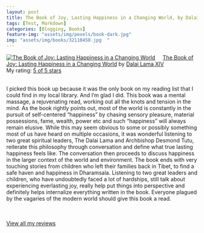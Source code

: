 ```yaml
---
layout: post
title: The Book of Joy, Lasting Happiness in a Changing World, by Dalai Lama XIV             
tags: [Test, Markdown]
categories: [Blogging, Books] 
feature-img: "assets/img/pexels/book-dark.jpg"             
img: "assets/img/books/32110458.jpg  "
---
```

             
<a href= "https://www.goodreads.com/book/show/32110458-the-book-of-joy" style= "float: left; padding-right: 20px"><img border="0" alt= "The Book of Joy: Lasting Happiness in a Changing World" src= "https://s.gr-assets.com/assets/nophoto/book/111x148-bcc042a9c91a29c1d680899eff700a03.png" /></a><a href="https://www.goodreads.com/book/show/32110458-the-book-of-joy">The Book of Joy: Lasting Happiness in a Changing World</a> by <a href="https://www.goodreads.com/author/show/570218.Dalai_Lama_XIV">Dalai Lama XIV</a><br/> My rating: <a href="https://www.goodreads.com/review/show/2055070125"> 5 of 5 stars</a><br /><br />


I picked this book up because it was the only book on my reading list that I could find in my local library. And I’m glad I did. This book was a mental massage, a rejuvenating read, working out all the knots and tension in the mind. As the book rightly points out, most of the world is constantly in the pursuit of self-centered “happiness” by chasing sensory pleasure, material possessions, fame, wealth, power etc and such “happiness” will always remain elusive. While this may seem obvious to some or possibly something most of us have heard on multiple occasions, it was wonderful listening to two great spiritual leaders, The Dalai Lama and Archbishop Desmond Tutu, reiterate this philosophy through conversation and define what true lasting happiness feels like. The conversation then proceeds to discuss happiness in the larger context of the world and environment. The book ends with very touching stories from children who left their families back in Tibet, to find a safe haven and happiness in Dharamsala. Listening to two great leaders and children, who have undoubtedly faced a lot of hardships, still talk about experiencing everlasting joy, really help put things into perspective and definitely helps internalize everything written in the book. Everyone plagued by the vagaries of the modern world should give this book a read.

<br/><br/><a href="https://www.goodreads.com/review/list/16616412-nandita-damaraju">View all my reviews</a>